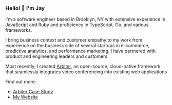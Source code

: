### Hello! 👋 I'm Jay

I'm a software engineer based in Brooklyn, NY with extensive experience in JavaScript and Ruby and proficiency in TypeScript, Go, and various frameworks.


I bring business context and customer empathy to my work from experience on the business side of several startups in e-commerce, predictive analytics, and performance marketing. I have partnered with product and engineering leaders and customers.

Most recently, I created [Arbiter](https://arbiter-framework.com), an open-source, cloud-native framework that seamlessly integrates video conferencing into existing web applications</p>

Find out more:
- [Arbiter Case Study](https://arbiter-framework.com/case-study)
- [My Website](https://jayabose.me/)
<!--
**jayjayabose/jayjayabose** is a ✨ _special_ ✨ repository because its `README.md` (this file) appears on your GitHub profile.

Here are some ideas to get you started:

- 🔭 I’m currently working on ...
- 🌱 I’m currently learning ...
- 👯 I’m looking to collaborate on ...
- 🤔 I’m looking for help with ...
- 💬 Ask me about ...
- 📫 How to reach me: ...
- 😄 Pronouns: ...
- ⚡ Fun fact: ...
-->
